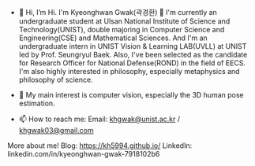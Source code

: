 - 👋 Hi, I’m Hi. I'm Kyeonghwan Gwak(곽경환) 🤗
I'm currently an undergraduate student at Ulsan National Institute of Science and Technology(UNIST), double majoring in Computer Science and Engineering(CSE) and Mathematical Sciences.
And I'm an undergraduate intern in UNIST Vision & Learning LAB(UVLL) at UNIST led by Prof. Seungryul Baek.
Also, I've been selected as the candidate for Research Officer for National Defense(ROND) in the field of EECS.
I'm also highly interested in philosophy, especially metaphysics and philosophy of science.

- 👀 My main interest is computer vision, especially the 3D human pose estimation.

- 📫 How to reach me:
  Email: khgwak@unist.ac.kr / khgwak03@gmail.com

More about me!
Blog: https://kh5994.github.io/
LinkedIn: linkedin.com/in/kyeonghwan-gwak-7918102b6



<!---
khgwak/khgwak is a ✨ special ✨ repository because its `README.md` (this file) appears on your GitHub profile.
You can click the Preview link to take a look at your changes.
--->

